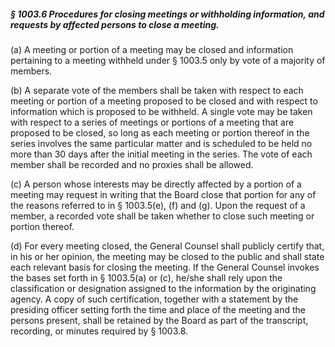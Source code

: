 ##### § 1003.6 Procedures for closing meetings or withholding information, and requests by affected persons to close a meeting. #####

(a) A meeting or portion of a meeting may be closed and information pertaining to a meeting withheld under § 1003.5 only by vote of a majority of members.

(b) A separate vote of the members shall be taken with respect to each meeting or portion of a meeting proposed to be closed and with respect to information which is proposed to be withheld. A single vote may be taken with respect to a series of meetings or portions of a meeting that are proposed to be closed, so long as each meeting or portion thereof in the series involves the same particular matter and is scheduled to be held no more than 30 days after the initial meeting in the series. The vote of each member shall be recorded and no proxies shall be allowed.

(c) A person whose interests may be directly affected by a portion of a meeting may request in writing that the Board close that portion for any of the reasons referred to in § 1003.5(e), (f) and (g). Upon the request of a member, a recorded vote shall be taken whether to close such meeting or portion thereof.

(d) For every meeting closed, the General Counsel shall publicly certify that, in his or her opinion, the meeting may be closed to the public and shall state each relevant basis for closing the meeting. If the General Counsel invokes the bases set forth in § 1003.5(a) or (c), he/she shall rely upon the classification or designation assigned to the information by the originating agency. A copy of such certification, together with a statement by the presiding officer setting forth the time and place of the meeting and the persons present, shall be retained by the Board as part of the transcript, recording, or minutes required by § 1003.8.
